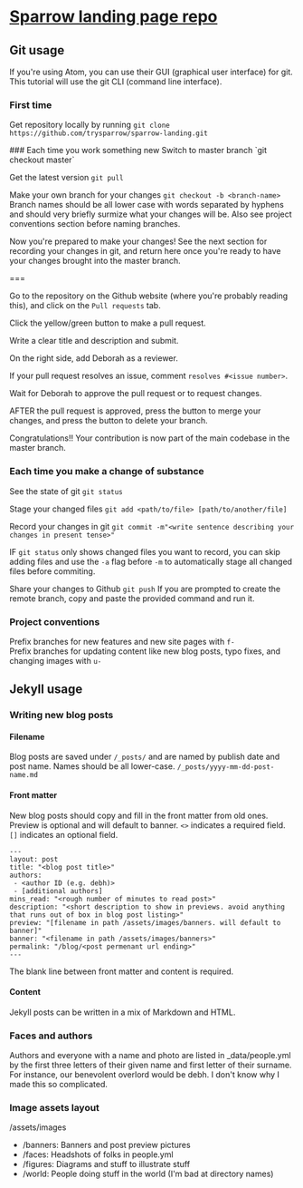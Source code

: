 # [Sparrow landing page repo](https://trysparrow.com)
## Git usage
If you're using Atom, you can use their GUI (graphical user interface) for git. This tutorial will use the git CLI (command line interface).
### First time
Get repository locally by running
`git clone https://github.com/trysparrow/sparrow-landing.git`

<set user information>
### Each time you work something new
Switch to master branch
`git checkout master`

Get the latest version
`git pull`

Make your own branch for your changes
`git checkout -b <branch-name>`
Branch names should be all lower case with words separated by hyphens and should very briefly surmize what your changes will be. Also see project conventions section before naming branches.

Now you're prepared to make your changes! See the next section for recording your changes in git, and return here once you're ready to have your changes brought into the master branch.

===

Go to the repository on the Github website (where you're probably reading this), and click on the `Pull requests` tab.

Click the yellow/green button to make a pull request.

Write a clear title and description and submit.

On the right side, add Deborah as a reviewer.

If your pull request resolves an issue, comment `resolves #<issue number>`.

Wait for Deborah to approve the pull request or to request changes.

AFTER the pull request is approved, press the button to merge your changes, and press the button to delete your branch.

Congratulations!! Your contribution is now part of the main codebase in the master branch.
 
### Each time you make a change of substance
See the state of git
`git status`

Stage your changed files
`git add <path/to/file> [path/to/another/file]`

Record your changes in git
`git commit -m"<write sentence describing your changes in present tense>"`

IF `git status` only shows changed files you want to record, you can skip adding files and use the `-a` flag before `-m` to automatically stage all changed files before commiting.

Share your changes to Github
`git push`
If you are prompted to create the remote branch, copy and paste the provided command and run it.


### Project conventions
Prefix branches for new features and new site pages with `f-`  
Prefix branches for updating content like new blog posts, typo fixes, and changing images with `u-`  

## Jekyll usage
### Writing new blog posts
#### Filename
Blog posts are saved under `/_posts/` and are named by publish date and post name. Names should be all lower-case.
`/_posts/yyyy-mm-dd-post-name.md`
#### Front matter
New blog posts should copy and fill in the front matter from old ones. Preview is optional and will default to banner.
`<>` indicates a required field.
`[]` indicates an optional field.
```
---
layout: post
title: "<blog post title>"
authors:
 - <author ID (e.g. debh)>
 - [additional authors]
mins_read: "<rough number of minutes to read post>"
description: "<short description to show in previews. avoid anything that runs out of box in blog post listing>"
preview: "[filename in path /assets/images/banners. will default to banner]"
banner: "<filename in path /assets/images/banners>"
permalink: "/blog/<post permenant url ending>"
---

```
The blank line between front matter and content is required.
#### Content
Jekyll posts can be written in a mix of Markdown and HTML.

### Faces and authors
Authors and everyone with a name and photo are listed in _data\/people.yml by the first three letters of their given name and first letter of their surname. For instance, our benevolent overlord would be debh. I don't know why I made this so complicated.

### Image assets layout
\/assets\/images
 - \/banners: Banners and post preview pictures
 - \/faces: Headshots of folks in people.yml
 - \/figures: Diagrams and stuff to illustrate stuff
 - \/world: People doing stuff in the world (I'm bad at directory names)

